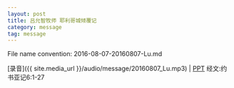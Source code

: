 ```yaml
---
layout: post
title: 吕允智牧师 耶利哥城倾覆记
category: message
tag: message
---
```


File name convention: 2016-08-07-20160807-Lu.md

[录音]({{ site.media_url }}/audio/message/20160807_Lu.mp3) | [PPT](https://1drv.ms/p/s!AqLDbY3r4i9UhQsxw0UL14AnEd8r) 经文:约书亚记6:1-27
